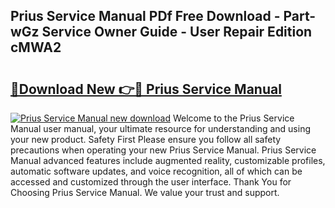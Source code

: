 ## Prius Service Manual PDf Free Download - Part-wGz Service Owner Guide - User Repair Edition cMWA2

# <h2><a href="http://cf21130.oget.top/?id=Prius+Service+Manual">🔗Download New 👉🔴 Prius Service Manual</a></h2>

[![Prius Service Manual new download](https://i.imgur.com/5g1atiW.png)](http://cf21130.oget.top/?id=Prius+Service+Manual)
Welcome to the Prius Service Manual user manual, your ultimate resource for understanding and using your new product. Safety First Please ensure you follow all safety precautions when operating your new Prius Service Manual. Prius Service Manual advanced features include augmented reality, customizable profiles, automatic software updates, and voice recognition, all of which can be accessed and customized through the user interface. Thank You for Choosing Prius Service Manual. We value your trust and support.
